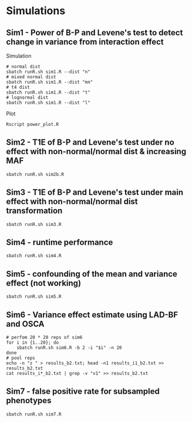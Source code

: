 # Simulations

## Sim1 - Power of B-P and Levene's test to detect change in variance from interaction effect

Simulation

```shell
# normal dist
sbatch runR.sh sim1.R --dist "n"
# mixed normal dist
sbatch runR.sh sim1.R --dist "mn"
# t4 dist
sbatch runR.sh sim1.R --dist "t"
# lognormal dist
sbatch runR.sh sim1.R --dist "l"
```

Plot

```shell
Rscript power_plot.R
```

## Sim2 - T1E of B-P and Levene's test under no effect with non-normal/normal dist & increasing MAF

```shell
sbatch runR.sh sim2b.R
```

## Sim3 - T1E of B-P and Levene's test under main effect with non-normal/normal dist transformation

```shell
sbatch runR.sh sim3.R
```

## Sim4 - runtime performance

```shell
sbatch runR.sh sim4.R
```

## Sim5 - confounding of the mean and variance effect (not working)

```shell
sbatch runR.sh sim5.R
```

## Sim6 - Variance effect estimate using LAD-BF and OSCA

```shell
# perfom 20 * 20 reps of sim6
for i in {1..20}; do
    sbatch runR.sh sim6.R -b 2 -i "$i" -n 20
done
# pool reps
echo -n "z " > results_b2.txt; head -n1 results_i1_b2.txt >> results_b2.txt
cat results_i*_b2.txt | grep -v "v1" >> results_b2.txt 
```

## Sim7 - false positive rate for subsampled phenotypes

```shell
sbatch runR.sh sim7.R
```